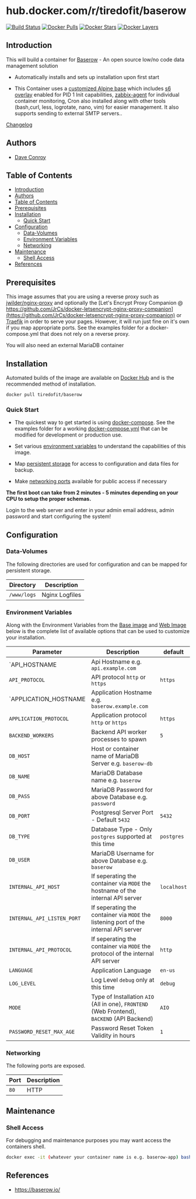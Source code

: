 # hub.docker.com/r/tiredofit/baserow

[![Build Status](https://img.shields.io/docker/build/tiredofit/baserow.svg)](https://hub.docker.com/r/tiredofit/baserow)
[![Docker Pulls](https://img.shields.io/docker/pulls/tiredofit/baserow.svg)](https://hub.docker.com/r/tiredofit/baserow)
[![Docker Stars](https://img.shields.io/docker/stars/tiredofit/baserow.svg)](https://hub.docker.com/r/tiredofit/baserow)
[![Docker Layers](https://images.microbadger.com/badges/image/tiredofit/baserow.svg)](https://microbadger.com/images/tiredofit/baserow)

## Introduction

This will build a container for [Baserow](https://baserow.io/) - An open source low/no code data management solution

* Automatically installs and sets up installation upon first start

* This Container uses a [customized Alpine base](https://hub.docker.com/r/tiredofit/alpine) which includes [s6 overlay](https://github.com/just-containers/s6-overlay) enabled for PID 1 Init capabilities, [zabbix-agent](https://zabbix.org) for individual container monitoring, Cron also installed along with other tools (bash,curl, less, logrotate, nano, vim) for easier management. It also supports sending to external SMTP servers..

[Changelog](CHANGELOG.md)

## Authors

- [Dave Conroy](https://github.com/tiredofit)

## Table of Contents


- [Introduction](#introduction)
- [Authors](#authors)
- [Table of Contents](#table-of-contents)
- [Prerequisites](#prerequisites)
- [Installation](#installation)
  - [Quick Start](#quick-start)
- [Configuration](#configuration)
  - [Data-Volumes](#data-volumes)
  - [Environment Variables](#environment-variables)
  - [Networking](#networking)
- [Maintenance](#maintenance)
  - [Shell Access](#shell-access)
- [References](#references)

## Prerequisites

This image assumes that you are using a reverse proxy such as
[jwilder/nginx-proxy](https://github.com/jwilder/nginx-proxy) and optionally the [Let's Encrypt Proxy
Companion @
https://github.com/JrCs/docker-letsencrypt-nginx-proxy-companion](https://github.com/JrCs/docker-letsencrypt-nginx-proxy-companion)
or [Traefik](https://github.com/tiredofit/docker-traefik) in order to serve your pages. However, it will run just fine on it's own if you map appropriate ports. See the examples folder for a docker-compose.yml that does not rely on a reverse proxy.

You will also need an external MariaDB container

## Installation

Automated builds of the image are available on [Docker Hub](https://hub.docker.com/r/tiredofit/baserow) and is the recommended method of installation.

```bash
docker pull tiredofit/baserow
```

### Quick Start

* The quickest way to get started is using [docker-compose](https://docs.docker.com/compose/). See the examples folder for a working [docker-compose.yml](examples/docker-compose.yml) that can be modified for development or production use.

* Set various [environment variables](#environment-variables) to understand the capabilities of this image.
* Map [persistent storage](#data-volumes) for access to configuration and data files for backup.
* Make [networking ports](#networking) available for public access if necessary

**The first boot can take from 2 minutes - 5 minutes depending on your CPU to setup the proper schemas.**

Login to the web server and enter in your admin email address, admin password and start configuring the system!

## Configuration

### Data-Volumes

The following directories are used for configuration and can be mapped for persistent storage.

| Directory   | Description    |
| ----------- | -------------- |
| `/www/logs` | Nginx Logfiles |

### Environment Variables

Along with the Environment Variables from the [Base image](https://hub.docker.com/r/tiredofit/alpine) and [Web Image](https://hub.docker.com/r/tiredofit/nginx) below is the complete list of available options that can be used to customize your installation.


| Parameter                                                               | Description                                                                                 | default     |
| ----------------------------------------------------------------------- | ------------------------------------------------------------------------------------------- | ----------- |
| `API_HOSTNAME | Api Hostname e.g. `api.example.com`                     |                                                                                             |
| `API_PROTOCOL`                                                          | API protocol `http` or `https`                                                              | `https`     |
| `APPLICATION_HOSTNAME | Application Hostname e.g. `baserow.example.com` |                                                                                             |
| `APPLICATION_PROTOCOL`                                                  | Application protocol `http` or `https`                                                      | `https`     |
| `BACKEND_WORKERS`                                                       | Backend API worker processes to spawn                                                       | `5`         |
| `DB_HOST`                                                               | Host or container name of MariaDB Server e.g. `baserow-db`                                  |             |
| `DB_NAME`                                                               | MariaDB Database name e.g. `baserow`                                                        |             |
| `DB_PASS`                                                               | MariaDB Password for above Database e.g. `password`                                         |             |
| `DB_PORT`                                                               | Postgresql Server Port - Default `5432`                                                     | `5432`      |
| `DB_TYPE`                                                               | Database Type - Only `postgres` supported at this time                                      | `postgres`  |
| `DB_USER`                                                               | MariaDB Username for above Database e.g. `baserow`                                          |             |
| `INTERNAL_API_HOST`                                                     | If seperating the container via `MODE` the hostname of the internal API server              | `localhost` |
| `INTERNAL_API_LISTEN_PORT`                                              | If seperating the container via `MODE` the listening port of the internal API server        | `8000`      |
| `INTERNAL_API_PROTOCOL`                                                 | If seperating the container via `MODE` the protocol of the internal API server              | `http`      |
| `LANGUAGE`                                                              | Application Language                                                                        | `en-us`     |
| `LOG_LEVEL`                                                             | Log Level `debug` only at this time                                                         | `debug`     |
| `MODE`                                                                  | Type of Installation `AIO` (All in one), `FRONTEND` (Web Frontend), `BACKEND` (API Backend) | `AIO`       |
| `PASSWORD_RESET_MAX_AGE`                                                | Password Reset Token Validity in hours                                                      | `1`         |
### Networking

The following ports are exposed.

| Port | Description |
| ---- | ----------- |
| `80` | HTTP        |

## Maintenance

### Shell Access

For debugging and maintenance purposes you may want access the containers shell.

```bash
docker exec -it (whatever your container name is e.g. baserow-app) bash
```

## References

* <https://baserow.io/>
